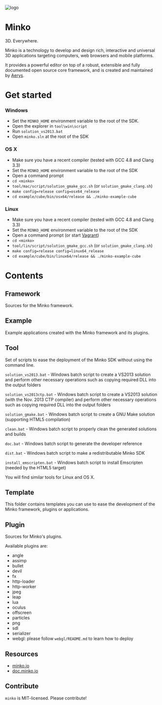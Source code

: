 ![logo](https://dl.dropbox.com/s/68w979idplf8j21/256.png)

Minko
=====

3D. Everywhere.

Minko is a technology to develop and design rich, interactive and universal 3D applications targeting computers, web browsers and mobile platforms. 

It provides a powerful editor on top of a robust, extensible and fully documented open source core framework, and is created and maintained by [Aerys](http://aerys.in/).

Get started
===========

### Windows
* Set the `MINKO_HOME` environment variable to the root of the SDK.
* Open the explorer in `tool\win\script`
* Run `solution_vs2013.bat`
* Open `minko.sln` at the root of the SDK

### OS X
* Make sure you have a recent compiler (tested with GCC 4.8 and Clang 3.3)
* Set the `MINKO_HOME` environment variable to the root of the SDK
* Open a command prompt
* `cd <minko>`
* `tool/mac/script/solution_gmake_gcc.sh` (or `solution_gmake_clang.sh`)
* `make config=release config=osx64_release`
* `cd example/cube/bin/osx64/release && ./minko-example-cube`

### Linux
* Make sure you have a recent compiler (tested with GCC 4.8 and Clang 3.3)
* Set the `MINKO_HOME` environment variable to the root of the SDK
* Open a command prompt (or start [Vagrant](http://www.vagrantup.com/))
* `cd <minko>`
* `tool/lin/script/solution_gmake_gcc.sh` (or `solution_gmake_clang.sh`)
* `make config=release config=linux64_release`
* `cd example/cube/bin/linux64/release && ./minko-example-cube`


Contents
========
Framework
---------

Sources for the Minko framework.

Example
-------

Example applications created with the Minko framework and its plugins.

Tool
----

Set of scripts to ease the deployment of the Minko SDK without using the command line.

`solution_vs2013.bat` - Windows batch script to create a VS2013 solution and perform other necessary operations such as copying required DLL into the output folders

`solution_vs2013ctp.bat` - Windows batch script to create a VS2013 solution (with the Nov. 2013 CTP compiler) and perform other necessary operations such as copying required DLL into the output folders

`solution_gmake.bat` - Windows batch script to create a GNU Make solution (supporting HTML5 compilation)

`clean.bat` - Windows batch script to properly clean the generated solutions and builds

`doc.bat` - Windows batch script to generate the developer reference

`dist.bat` - Windows batch script to make a redistributable Minko SDK

`install_emscripten.bat` - Windows batch script to install Emscripten (needed by the HTML5 target)

You will find similar tools for Linux and OS X.

Template
--------

This folder contains templates you can use to ease the development of the Minko framework, plugins
or applications.

Plugin
------

Sources for Minko's plugins.

Available plugins are:
* angle
* assimp
* bullet
* devil
* fx
* http-loader
* http-worker
* jpeg
* leap
* lua
* oculus
* offscreen
* particles
* png
* sdl
* serializer
* webgl: please follow `webgl/README.md` to learn how to deploy

Resources
---------
* [minko.io](http://minko.io/ "Website")
* [doc.minko.io](http://doc.minko.io/ "Documentation")

Contribute
----------
`minko` is MIT-licensed. Please contribute!
